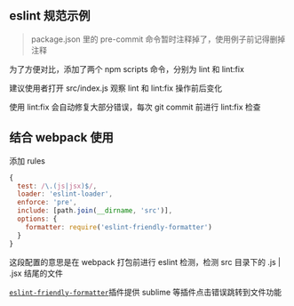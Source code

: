 ## eslint 规范示例
> package.json 里的 pre-commit 命令暂时注释掉了，使用例子前记得删掉注释

为了方便对比，添加了两个 npm scripts 命令，分别为 lint 和 lint:fix

建议使用者打开 src/index.js 观察 lint 和 lint:fix 操作前后变化

使用 lint:fix 会自动修复大部分错误，每次 git commit 前进行 lint:fix 检查

## 结合 webpack 使用

添加 rules
```js
{
  test: /\.(js|jsx)$/,
  loader: 'eslint-loader',
  enforce: 'pre',
  include: [path.join(__dirname, 'src')],
  options: {
    formatter: require('eslint-friendly-formatter')
  }
}
```

这段配置的意思是在 webpack 打包前进行 eslint 检测，检测 src 目录下的 .js | .jsx 结尾的文件

[`eslint-friendly-formatter`](https://www.npmjs.com/package/eslint-friendly-formatter)插件提供 sublime 等插件点击错误跳转到文件功能
